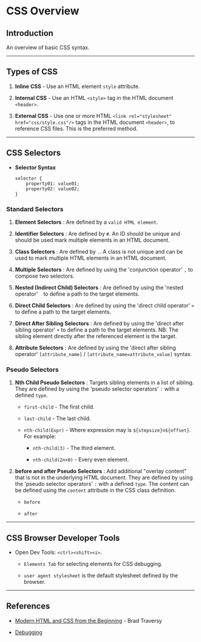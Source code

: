 # CSS Overview

## Introduction

An overview of basic CSS syntax.

---

## Types of CSS

1. __Inline CSS__ - Use an HTML element `style` attribute.

2. __Internal CSS__ - Use an HTML `<style>` tag in the HTML document `<header>`.

3. __External CSS__ - Use one or more HTML `<link rel="stylesheet" href="css/style.css"/>` tags in the HTML document `<header>`, to reference CSS files. This is the preferred method.

---

## CSS Selectors

* __Selector Syntax__

    ```
    selector {
        property01: value01;
        property02: value02;
    }
    ```

### Standard Selectors

1. __Element Selectors__ : Are defined by a `valid HTML element`.

2. __Identifier Selectors__ : Are defined by `#`. An ID should be unique and should be used mark multiple elements in an HTML document.

3. __Class Selectors__ : Are defined by `.`. A class is not unique and can be used to mark multiple HTML elements in an HTML document.

4. __Multiple Selectors__ : Are defined by using the 'conjunction operator' `,` to compose two selectors.

5. __Nested (Indirect Child) Selectors__ : Are defined by using the 'nested operator' ` ` to define a path to the target elements.

6. __Direct Child Selectors__ : Are defined by using the 'direct child operator' `>` to define a path to the target elements.

7. __Direct After Sibling Selectors__ : Are defined by using the 'direct after sibling operator' `+` to define a path to the target elements. NB: The sibling element directly after the referenced element is the target.

8. __Attribute Selectors__ : Are defined by using the 'direct after sibling operator' `[attribute_name]` / `[attribute_name=attribute_value]` syntax.


### Pseudo Selectors

1. __Nth Child Pseudo Selectors__ : Targets sibling elements in a list of sibling. They are defined by using the 'pseudo selector operators' `:` with a defined `type`.

    * `first-child` - The first child.

    * `last-child` - The last child.

    * `nth-child(Expr)` - Where expression may is `${stepsize}n${offset}`. For example:

        * `nth-child(3)` - The third element.

        * `nth-child(2n+0)` - Every even element.

2. __before and after Pseudo Selectors__ : Add additional "overlay content" that is not in the underlying HTML document. They are defined by using the 'pseudo selector operators' `:` with a defined `type`. The content can be defined using the `content` attribute in the CSS class definition.

    * `before`

    * `after`








---

## CSS Browser Developer Tools

* Open Dev Tools: `<ctrl><shift><i>`.

    * `Elements Tab` for selecting elements for CSS debugging. 

    * `user agent stylesheet` is the default stylesheet defined by the browser.


---

## References

* [Modern HTML and CSS from the Beginning](https://www.udemy.com/modern-html-css-from-the-beginning) - Brad Traversy

* [Debugging](https://wpforms.com/docs/how-to-troubleshoot-css-not-working/)